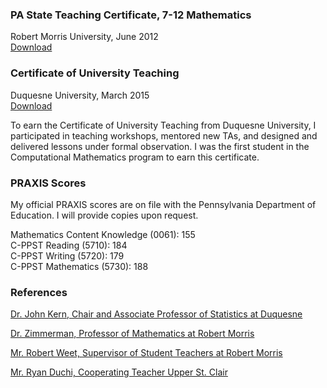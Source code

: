 ### PA State Teaching Certificate, 7-12 Mathematics
Robert Morris University, June 2012<br/>
<a href="https://lisasteaching.github.io/TeacherCoursework/portfolio_teaching/home/PA-certification.pdf" target="_blank">Download</a>
   
### Certificate of University Teaching
Duquesne University, March 2015<br/>
<a href="https://lisasteaching.github.io/TeacherCoursework/portfolio_teaching/home/DuqUnivTeachingCert.pdf" target="_blank">Download</a><br/>

To earn the Certificate of University Teaching from Duquesne University, I participated in teaching workshops, mentored new TAs, and designed and delivered lessons under formal observation. I was the first student in the Computational Mathematics program to earn this certificate.

### PRAXIS Scores
My official PRAXIS scores are on file with the Pennsylvania Department of Education. I will provide copies upon request.

Mathematics Content Knowledge (0061): 155<br/>
C-PPST Reading (5710): 184<br/>
C-PPST Writing (5720): 179<br/>
C-PPST Mathematics (5730): 188

### References
<a href="https://lisasteaching.github.io/TeacherCoursework/portfolio_teaching/home/recommendation-kern.pdf" target="_blank">Dr. John Kern, Chair and Associate Professor of Statistics at Duquesne</a>

<a href="https://lisasteaching.github.io/TeacherCoursework/portfolio_teaching/home/recommendation-zimmerman.pdf" target="_blank">Dr. Zimmerman, Professor of Mathematics at Robert Morris</a>

<a href="https://lisasteaching.github.io/TeacherCoursework/portfolio_teaching/home/recommendation-weet.pdf" target="_blank">Mr. Robert Weet, Supervisor of Student Teachers at Robert Morris</a>

<a href="https://lisasteaching.github.io/TeacherCoursework/portfolio_teaching/home/recommendation-duchi.pdf" target="_blank">Mr. Ryan Duchi, Cooperating Teacher Upper St. Clair</a>
